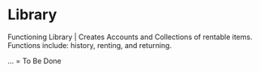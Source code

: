 # Library
Functioning Library | Creates Accounts and Collections of rentable items. Functions include: history, renting, and returning.

... = To Be Done

